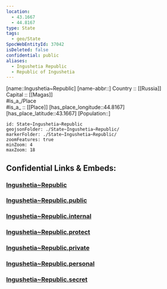 ```yaml
---
location:
  - 43.1667
  - 44.8167
type: State
tags:
  - geo/State
SpocWebEntityId: 37042
isDeleted: false
confidential: public
aliases:
  - Ingushetia Republic
  - Republic of Ingushetia 
---
```

[name::Ingushetia~Republic] 
[name-abbr::] 
Country :: [[Russia]]  
Capital :: [[Magas]]  
#is_a_/Place  
#is_a_ :: [[Place]] 
[has_place_longitude::44.8167] 
[has_place_latitude::43.1667] 
[Population::] 



```leaflet
id: State~Ingushetia~Republic
geojsonFolder: ./State~Ingushetia~Republic/
markerFolder: ./State~Ingushetia~Republic/
zoomFeatures: true 
minZoom: 4 
maxZoom: 18
```


## Confidential Links & Embeds: 

### [Ingushetia~Republic](/_Standards/Earth/Continent/Europe/Europe~East/Russia/Russia~NorthCaucasus/Ingushetia~Republic.md) 

### [Ingushetia~Republic.public](/_public/Earth/Continent/Europe/Europe~East/Russia/Russia~NorthCaucasus/Ingushetia~Republic.public.md) 

### [Ingushetia~Republic.internal](/_internal/Earth/Continent/Europe/Europe~East/Russia/Russia~NorthCaucasus/Ingushetia~Republic.internal.md) 

### [Ingushetia~Republic.protect](/_protect/Earth/Continent/Europe/Europe~East/Russia/Russia~NorthCaucasus/Ingushetia~Republic.protect.md) 

### [Ingushetia~Republic.private](/_private/Earth/Continent/Europe/Europe~East/Russia/Russia~NorthCaucasus/Ingushetia~Republic.private.md) 

### [Ingushetia~Republic.personal](/_personal/Earth/Continent/Europe/Europe~East/Russia/Russia~NorthCaucasus/Ingushetia~Republic.personal.md) 

### [Ingushetia~Republic.secret](/_secret/Earth/Continent/Europe/Europe~East/Russia/Russia~NorthCaucasus/Ingushetia~Republic.secret.md)

